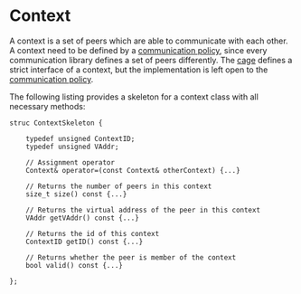 Context
=======

[cage]:utils/doxygen/cage.md
[context]:utils/doxygen/context.md
[communication policy]:utils/doxygen/communicationPolicy.md

A context is a set of peers which are able to communicate with
each other. A context need to be defined by a [communication policy],
since every communication library defines a set of peers differently.
The [cage] defines a strict interface of a context, but the
implementation is left open to the [communication policy].

The following listing provides a skeleton for a context
class with all necessary methods:

~~~~~~~~~~~~~~~~~~~~~~~~~~~~~~~~~~~~~~~~~~~~~~~~~~~~~~~~~~~~~~~~~~~~{.cc}
struc ContextSkeleton {

	typedef unsigned ContextID;
	typedef unsigned VAddr;

	// Assignment operator
	Context& operator=(const Context& otherContext) {...}

	// Returns the number of peers in this context
	size_t size() const {...}

	// Returns the virtual address of the peer in this context
	VAddr getVAddr() const {...}

	// Returns the id of this context
	ContextID getID() const {...}

	// Returns whether the peer is member of the context
	bool valid() const {...}

};
~~~~~~~~~~~~~~~~~~~~~~~~~~~~~~~~~~~~~~~~~~~~~~~~~~~~~~~~~~~~~~~~~~~~
